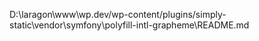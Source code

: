 D:\laragon\www\wp.dev/wp-content/plugins/simply-static\vendor\symfony\polyfill-intl-grapheme\README.md